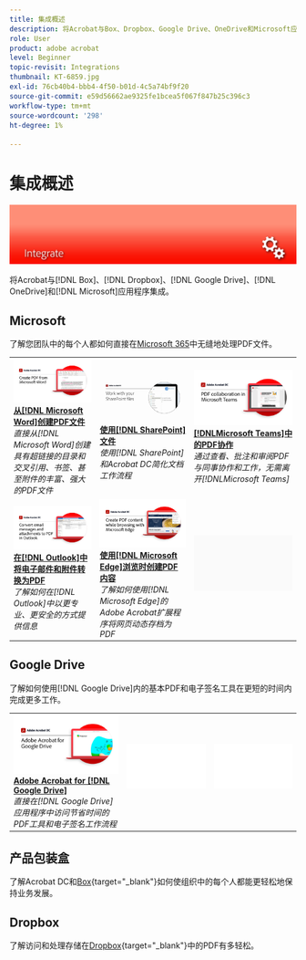 ```yaml
---
title: 集成概述
description: 将Acrobat与Box、Dropbox、Google Drive、OneDrive和Microsoft应用程序集成
role: User
product: adobe acrobat
level: Beginner
topic-revisit: Integrations
thumbnail: KT-6859.jpg
exl-id: 76cb40b4-bbb4-4f50-b01d-4c5a74bf9f20
source-git-commit: e59d56662ae9325fe1bcea5f067f847b25c396c3
workflow-type: tm+mt
source-wordcount: '298'
ht-degree: 1%

---
```


# 集成概述

![Acrobat集成图像](../assets/Hero-Integrate.png)

将Acrobat与[!DNL Box]、[!DNL Dropbox]、[!DNL Google Drive]、[!DNL OneDrive]和[!DNL Microsoft]应用程序集成。

## Microsoft

了解您团队中的每个人都如何直接在[Microsoft 365](https://www.adobe.com/documentcloud/integrations/microsoft-office-365.html)中无缝地处理PDF文件。

<table style="table-layout:fixed">
<tr>
  <td>
    <a href="createfromword.md">
      <img alt="从Microsoft Word创建PDF文件" src="../assets/CreateWord.png" />
    </a>
    <div>
    <a href="createfromword.md"><strong>从[!DNL Microsoft Word]创建PDF文件</strong></a>
    </div>
    <em>直接从[!DNL Microsoft Word]创建具有超链接的目录和交叉引用、书签、甚至附件的丰富、强大的PDF文件</em>
    <br>
  </td>
  <td>
    <a href="acrobatandsp.md">
      <img alt="使用[!DNL SharePoint]文件" src="../assets/SharePoint.png" />
    </a>
    <div>
    <a href="acrobatandsp.md"><strong>使用[!DNL SharePoint]文件</strong></a>
    </div>
    <em>使用[!DNL SharePoint]和Acrobat DC简化文档工作流程</em>
    <br>
  </td>  
  <td>
    <a href="acrobatandteams.md">
      <img alt="[!DNLMicrosoft Teams]中的PDF协作" src="../assets/MicrosoftTeams.png" />
    </a>
    <div>
    <a href="acrobatandteams.md"><strong>[!DNLMicrosoft Teams]中的PDF协作</strong></a>
    </div>
    <em>通过查看、批注和审阅PDF与同事协作和工作，无需离开[!DNLMicrosoft Teams]</em>
    <br>
  </td>
</tr>
<tr>
  <td>
    <a href="outlook.md">
      <img alt="在Outlook中将电子邮件和附件转换为PDF" src="../assets/Outlook.jpg" />
    </a>
    <div>
    <a href="outlook.md"><strong>在[!DNL Outlook]中将电子邮件和附件转换为PDF</strong></a>
    </div>
    <em>了解如何在[!DNL Outlook]中以更专业、更安全的方式提供信息</em>
    <br>
  </td>
  <td>
    <a href="edge.md">
      <img alt="使用[!DNL Microsoft Edge]浏览时创建PDF内容" src="../assets/Edge_1280.png" />
    </a>
    <div>
    <a href="edge.md"><strong>使用[!DNL Microsoft Edge]浏览时创建PDF内容</strong></a>
    </div>
    <em>了解如何使用[!DNL Microsoft Edge]的Adobe Acrobat扩展程序将网页动态存档为PDF</em>
    <br>
  </td>
  <td>
   <img alt="间隔符" src="../assets/Grayspacer.png" />
    <div>
    <br>
  </td>
</tr>
</table>

## Google Drive

了解如何使用[!DNL Google Drive]内的基本PDF和电子签名工具在更短的时间内完成更多工作。

<table style="table-layout:fixed">
<tr>
  <td>
    <a href="acrobatandgoogle.md">
      <img alt="Adobe Acrobat for Google Drive" src="../assets/acrobatgoogle.jpg" />
    </a>
    <div>
    <a href="acrobatandgoogle.md"><strong>Adobe Acrobat for [!DNL Google Drive]</strong></a>
    </div>
    <em>直接在[!DNL Google Drive]应用程序中访问节省时间的PDF工具和电子签名工作流程</em>
    <br>
  </td>
  <td>
   <img alt="间隔符" src="../assets/Whitespacer.png" />
    <div>
    <br>
  </td>
  <td>
   <img alt="间隔符" src="../assets/Whitespacer.png" />
    <div>
    <br>
  </td>
</tr>
</table>

## 产品包装盒

了解Acrobat DC和[Box](https://www.adobe.com/documentcloud/integrations/box.html){target=&quot;_blank&quot;}如何使组织中的每个人都能更轻松地保持业务发展。

## Dropbox

了解访问和处理存储在[Dropbox](https://www.adobe.com/documentcloud/integrations/dropbox.html){target=&quot;_blank&quot;}中的PDF有多轻松。

